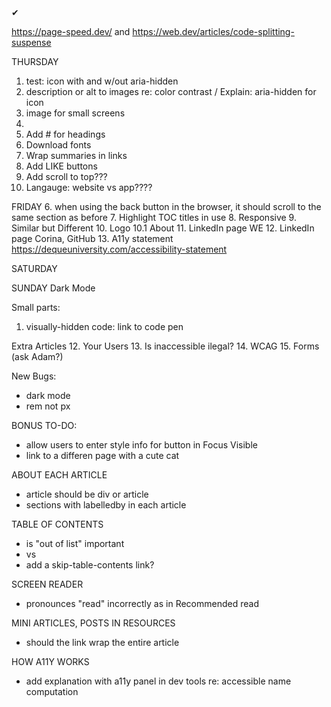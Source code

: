 <span className="pink-text bold">&#x2714; </span> 


https://page-speed.dev/ and https://web.dev/articles/code-splitting-suspense

THURSDAY

1. test: icon with and w/out aria-hidden
2. description or alt to images re: color contrast / Explain: aria-hidden for icon
3. image for small screens
5. 
7. Add # for headings
8. Download fonts
9. Wrap summaries in links
10. Add LIKE buttons
11. Add scroll to top???
12. Langauge: website vs app????

FRIDAY
6. when using the back button in the browser, it should scroll to the same section as before
7. Highlight TOC titles in use
8. Responsive
9. Similar but Different
10. Logo
10.1 About 
11. LinkedIn page WE
12. LinkedIn page Corina, GitHub
13. A11y statement https://dequeuniversity.com/accessibility-statement


SATURDAY

SUNDAY
Dark Mode

Small parts:
1. visually-hidden code: link to code pen

Extra Articles
12. Your Users
13. Is inaccessible ilegal?
14. WCAG
15. Forms (ask Adam?)

New Bugs:
- dark mode
- rem not px

BONUS TO-DO:
- allow users to enter style info for button in Focus Visible
- link to a differen page with a cute cat


ABOUT EACH ARTICLE
- article should be div or article
- sections with labelledby in each article

TABLE OF CONTENTS
- is "out of list" important
- <a> vs <Link>
- add a skip-table-contents link?


SCREEN READER 
- pronounces "read" incorrectly as in Recommended read

MINI ARTICLES, POSTS IN RESOURCES
- should the link wrap the entire article

HOW A11Y WORKS
- add explanation with a11y panel in dev tools re: accessible name computation


